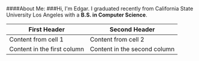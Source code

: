 ####About Me:
###Hi, I'm Edgar.
I graduated recently from California State University Los Angeles with a **B.S. in Computer Science**.


First Header | Second Header
------------ | -------------
Content from cell 1 | Content from cell 2
Content in the first column | Content in the second column
